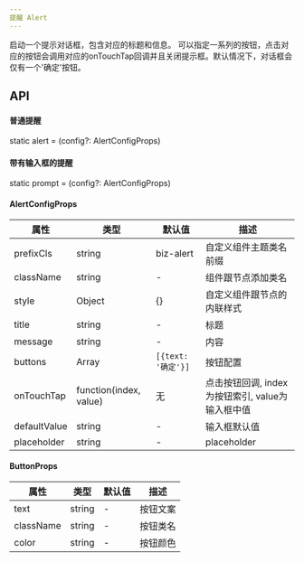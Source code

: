 ```yaml
---
提醒 Alert
---
```


启动一个提示对话框，包含对应的标题和信息。
可以指定一系列的按钮，点击对应的按钮会调用对应的onTouchTap回调并且关闭提示框。默认情况下，对话框会仅有一个'确定'按钮。

## API
#### 普通提醒
static alert = (config?: AlertConfigProps)
#### 带有输入框的提醒
static prompt = (config?: AlertConfigProps) 

#### AlertConfigProps
| 属性      | 类型    | 默认值       | 描述         |
|----------|---------|------------|--------------|
|prefixCls |string   |biz-alert  | 自定义组件主题类名前缀|
|className | string  |-           |组件跟节点添加类名|
|style|Object|{}|自定义组件跟节点的内联样式|
|title|string|-|标题|
|message|string|-|内容|
|buttons|Array<ButtonProps>|`[{text: '确定'}]`|按钮配置|
|onTouchTap|function(index, value)|无|点击按钮回调, index为按钮索引, value为输入框中值|
|defaultValue|string|-|输入框默认值|
|placeholder|string|-|placeholder|

#### ButtonProps
| 属性      | 类型    | 默认值       | 描述         |
|----------|---------|------------|--------------|
|text|string|-|按钮文案|
|className|string|-|按钮类名|
|color|string|-|按钮颜色|
